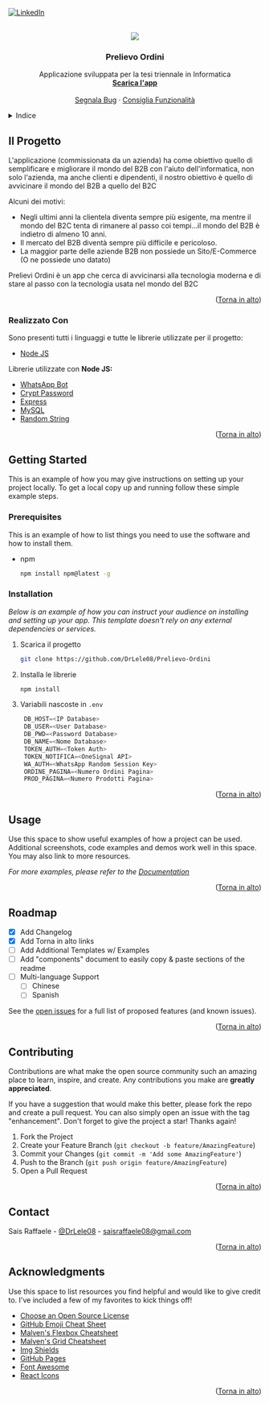 <div id="top"></div>

[![LinkedIn][linkedin-shield]][linkedin-url]



<!-- PROJECT LOGO -->
<br />
<div align="center">
  <img src="./Server/public/img/logo.png">
  <h3 align="center">Prelievo Ordini</h3>

  <p align="center">
    Applicazione sviluppata per la tesi triennale in Informatica
    <br />
    <a href="https://github.com/"><strong>Scarica l'app</strong></a>
    <br />
    <br />
    <a href="https://github.com/DrLele08/Prelievo-Ordini/issues">Segnala Bug</a>
    ·
    <a href="https://github.com/DrLele08/Prelievo-Ordini/issues">Consiglia Funzionalità</a>
  </p>
</div>



<!-- TABLE OF CONTENTS -->
<details>
  <summary>Indice</summary>
  <ol>
    <li>
      <a href="#Il-Progetto">Il Progetto</a>
      <ul>
        <li><a href="#Realizzato-Con">Realizzato Con</a></li>
      </ul>
    </li>
    <li>
      <a href="#getting-started">Getting Started</a>
      <ul>
        <li><a href="#prerequisites">Prerequisites</a></li>
        <li><a href="#installation">Installation</a></li>
      </ul>
    </li>
    <li><a href="#usage">Usage</a></li>
    <li><a href="#roadmap">Roadmap</a></li>
    <li><a href="#contributing">Contributing</a></li>
    <li><a href="#contact">Contact</a></li>
    <li><a href="#acknowledgments">Acknowledgments</a></li>
  </ol>
</details>



<!-- ABOUT THE PROJECT -->
## Il Progetto


L'applicazione (commissionata da un azienda) ha come obiettivo quello di semplificare e migliorare il mondo del B2B con l'aiuto dell'informatica, non solo l'azienda, ma anche clienti e dipendenti, il nostro obiettivo è quello di avvicinare il mondo del B2B a quello del B2C

Alcuni dei motivi:
* Negli ultimi anni la clientela diventa sempre più esigente, ma mentre il mondo del B2C tenta di rimanere al passo coi tempi...il mondo del B2B è indietro di almeno 10 anni.
* Il mercato del B2B diventà sempre più difficile e pericoloso.
* La maggior parte delle aziende B2B non possiede un Sito/E-Commerce (O ne possiede uno datato)

Prelievi Ordini è un app che cerca di avvicinarsi alla tecnologia moderna e di stare al passo con la tecnologia usata nel mondo del B2C
<p align="right">(<a href="#top">Torna in alto</a>)</p>



### Realizzato Con

Sono presenti tutti i linguaggi e tutte le librerie utilizzate per il progetto:

* [Node JS](https://nodejs.org/it/)


Librerie utilizzate con <b>Node JS:</b>
* [WhatsApp Bot](https://github.com/open-wa/wa-automate-nodejs)
* [Crypt Password](https://www.npmjs.com/package/bcrypt)
* [Express](https://expressjs.com/)
* [MySQL](https://www.npmjs.com/package/mysql)
* [Random String](https://www.npmjs.com/package/randomstring)

<p align="right">(<a href="#top">Torna in alto</a>)</p>



<!-- GETTING STARTED -->
## Getting Started

This is an example of how you may give instructions on setting up your project locally.
To get a local copy up and running follow these simple example steps.

### Prerequisites

This is an example of how to list things you need to use the software and how to install them.
* npm
  ```sh
  npm install npm@latest -g
  ```

### Installation

_Below is an example of how you can instruct your audience on installing and setting up your app. This template doesn't rely on any external dependencies or services._

1. Scarica il progetto
   ```sh
   git clone https://github.com/DrLele08/Prelievo-Ordini
   ```
2. Installa le librerie
   ```sh
   npm install
   ```
3. Variabili nascoste in `.env`
   ```js
	DB_HOST=<IP Database>
	DB_USER=<User Database>
	DB_PWD=<Password Database>
	DB_NAME=<Nome Database>
	TOKEN_AUTH=<Token Auth>
	TOKEN_NOTIFICA=<OneSignal API>
	WA_AUTH=<WhatsApp Random Session Key>
	ORDINE_PAGINA=<Numero Ordini Pagina>
	PROD_PAGINA=<Numero Prodotti Pagina>
   ```

<p align="right">(<a href="#top">Torna in alto</a>)</p>



<!-- USAGE EXAMPLES -->
## Usage

Use this space to show useful examples of how a project can be used. Additional screenshots, code examples and demos work well in this space. You may also link to more resources.

_For more examples, please refer to the [Documentation](https://example.com)_

<p align="right">(<a href="#top">Torna in alto</a>)</p>



<!-- ROADMAP -->
## Roadmap

- [x] Add Changelog
- [x] Add Torna in alto links
- [ ] Add Additional Templates w/ Examples
- [ ] Add "components" document to easily copy & paste sections of the readme
- [ ] Multi-language Support
    - [ ] Chinese
    - [ ] Spanish

See the [open issues](https://github.com/othneildrew/Best-README-Template/issues) for a full list of proposed features (and known issues).

<p align="right">(<a href="#top">Torna in alto</a>)</p>



<!-- CONTRIBUTING -->
## Contributing

Contributions are what make the open source community such an amazing place to learn, inspire, and create. Any contributions you make are **greatly appreciated**.

If you have a suggestion that would make this better, please fork the repo and create a pull request. You can also simply open an issue with the tag "enhancement".
Don't forget to give the project a star! Thanks again!

1. Fork the Project
2. Create your Feature Branch (`git checkout -b feature/AmazingFeature`)
3. Commit your Changes (`git commit -m 'Add some AmazingFeature'`)
4. Push to the Branch (`git push origin feature/AmazingFeature`)
5. Open a Pull Request

<p align="right">(<a href="#top">Torna in alto</a>)</p>




<!-- CONTACT -->
## Contact

Sais Raffaele - [@DrLele08](https://twitter.com/drlele08) - saisraffaele08@gmail.com


<p align="right">(<a href="#top">Torna in alto</a>)</p>



<!-- ACKNOWLEDGMENTS -->
## Acknowledgments

Use this space to list resources you find helpful and would like to give credit to. I've included a few of my favorites to kick things off!

* [Choose an Open Source License](https://choosealicense.com)
* [GitHub Emoji Cheat Sheet](https://www.webpagefx.com/tools/emoji-cheat-sheet)
* [Malven's Flexbox Cheatsheet](https://flexbox.malven.co/)
* [Malven's Grid Cheatsheet](https://grid.malven.co/)
* [Img Shields](https://shields.io)
* [GitHub Pages](https://pages.github.com)
* [Font Awesome](https://fontawesome.com)
* [React Icons](https://react-icons.github.io/react-icons/search)

<p align="right">(<a href="#top">Torna in alto</a>)</p>


[linkedin-shield]: https://img.shields.io/badge/-LinkedIn-black.svg?style=for-the-badge&logo=linkedin&colorB=555
[linkedin-url]: https://www.linkedin.com/in/drlele08/

